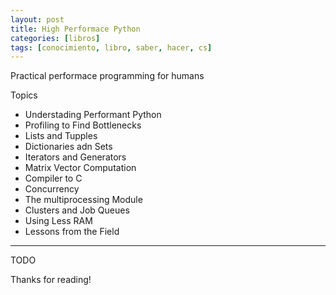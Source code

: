 ```yaml
---
layout: post
title: High Performace Python
categories: [libros]
tags: [conocimiento, libro, saber, hacer, cs]
---
```


<!--Resumen-->

Practical performace programming for humans

Topics 

- Understading Performant Python
- Profiling to Find Bottlenecks
- Lists and Tupples
- Dictionaries adn Sets
- Iterators and Generators
- Matrix Vector Computation
- Compiler to C
- Concurrency
- The multiprocessing Module
- Clusters and Job Queues
- Using Less RAM
- Lessons from the Field

---

<!--more-->
TODO
  
Thanks for reading!